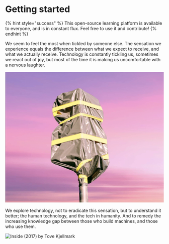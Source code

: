 # Getting started

{% hint style="success" %}
This open-source learning platform is available to everyone, and is in constant flux. Feel free to use it and contribute!
{% endhint %}

We seem to feel the most when tickled by someone else. The sensation we experience equals the difference between what we expect to receive, and what we actually receive. Technology is constantly tickling us, sometimes we react out of joy, but most of the time it is making us uncomfortable with a nervous laughter.

![Untitled \(2019\) by Natasha Klimenko](.gitbook/assets/image%20%283%29.png)

We explore technology, not to eradicate this sensation, but to understand it better;  the human technology, and the tech in humanity. And to remedy the increasing knowledge gap between those who build machines, and those who use them. 

![Inside \(2017\) by Tove Kjellmark](https://lh4.googleusercontent.com/equpGdAC1AxXVRSi_BUvrOAat_fP5BOXCUASbr_4T7VkbT5acB4VtAtJjcv0AobSE8THBhHZKGlFQ9qbSITcOkp0bNOZ1vMaLX6HvpFOXXRgg1kuhEHBfzk2hOS6P28M34IkfLzI)

